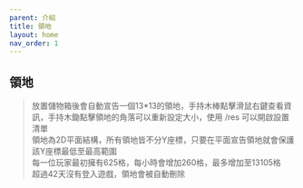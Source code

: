 ```yaml
---
parent: 介紹
title: 領地
layout: home
nav_order: 1
---
```


## **領地**
> 放置儲物箱後會自動宣告一個13*13的領地，手持木棒點擊滑鼠右鍵查看資訊，手持木鋤點擊領地的角落可以重新設定大小，使用 /res 可以開啟設置清單  
> 領地為2D平面結構，所有領地皆不分Y座標，只要在平面宣告領地就會保護該Y座標最低至最高範圍  
> 每一位玩家最初擁有625格，每小時會增加260格，最多增加至13105格  
> 超過42天沒有登入遊戲，領地會被自動刪除